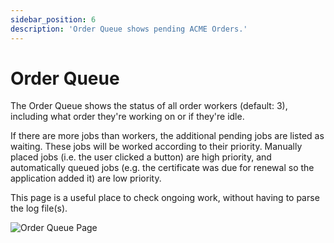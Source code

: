 ```yaml
---
sidebar_position: 6
description: 'Order Queue shows pending ACME Orders.'
---
```


# Order Queue

The Order Queue shows the status of all order workers (default: 3), 
including what order they're working on or if they're idle.

If there are more jobs than workers, the additional pending jobs are
listed as waiting. These jobs will be worked according to their priority.
Manually placed jobs (i.e. the user clicked a button) are high priority,
and automatically queued jobs (e.g. the certificate was due for renewal 
so the application added it) are low priority.

This page is a useful place to check ongoing work, without having to
parse the log file(s).

![Order Queue Page](/img/screenshots/order_queue.png)
